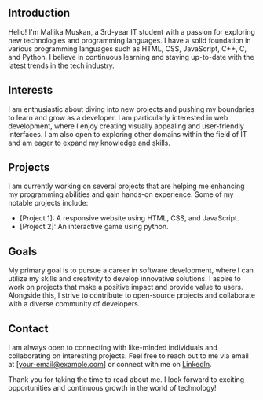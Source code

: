## Introduction
Hello! I'm Mallika Muskan, a 3rd-year IT student with a passion for exploring new technologies and programming languages. I have a solid foundation in various programming languages such as HTML, CSS, JavaScript, C++, C, and Python. I believe in continuous learning and staying up-to-date with the latest trends in the tech industry.

## Interests
I am enthusiastic about diving into new projects and pushing my boundaries to learn and grow as a developer. I am particularly interested in web development, where I enjoy creating visually appealing and user-friendly interfaces. I am also open to exploring other domains within the field of IT and am eager to expand my knowledge and skills.

## Projects
I am currently working on several projects that are helping me enhancing my programming abilities and gain hands-on experience. Some of my notable projects include:
- [Project 1]: A responsive website using HTML, CSS, and JavaScript.
- [Project 2]: An interactive game using python.

## Goals
My primary goal is to pursue a career in software development, where I can utilize my skills and creativity to develop innovative solutions. I aspire to work on projects that make a positive impact and provide value to users. Alongside this, I strive to contribute to open-source projects and collaborate with a diverse community of developers.

## Contact
I am always open to connecting with like-minded individuals and collaborating on interesting projects. Feel free to reach out to me via email at [your-email@example.com] or connect with me on [LinkedIn](https://www.linkedin.com/in/your-profile).

Thank you for taking the time to read about me. I look forward to exciting opportunities and continuous growth in the world of technology!
